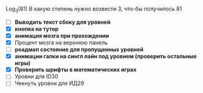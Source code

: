 Log<sub>3</sub>(81)
В какую степень нужно возвести 3, что-бы получилось 81

- [ ] **Выводить текст сбоку для уровней**
- [x] **кнопка на тутор**
- [x] **анимация мозга при прохождении**
- [x] Процент мозга на верхнюю панель
- [ ] **роадмап состояние для пропущенных уровней**
- [x] **анимации галки на сингл лайн под уровнем (проверить остальные игры)**
- [x] **Проверить шрифты в математических играх**
- [ ] Уровни для ID30
- [ ] Чекнуть уровни для ИД29